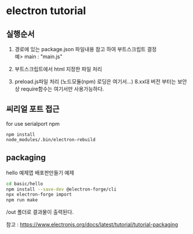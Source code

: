 # electron tutorial

## 실행순서

1. 경로에 있는 package.json 파일내용 참고 하여 부트스크립트 결정   
예>
main : "main.js"

2. 부트스크립트에서 html 지정한 파일 처리  
3. preload.js파일 처리  (노드모듈(npm) 로딩은 여기서...)
8.xx대 버전 부터는 보안상 require함수는 여기서만 사용가능하다.  

## 씨리얼 포트 접근  
for use serialport npm
```
npm install
node_modules/.bin/electron-rebuild 

```

## packaging

hello 예제앱 배포판만들기 예제

```bash
cd basic/hello
npm install --save-dev @electron-forge/cli
npx electron-forge import
npm run make
```

/out 폴더로 결과물이 출력된다.


참고 : https://www.electronjs.org/docs/latest/tutorial/tutorial-packaging



